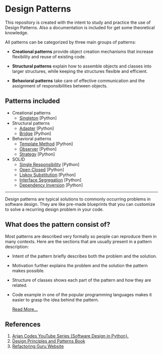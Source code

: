 Design Patterns
================

This repository is created with the intent to study and practice the use of Design Patterns. Also a 
documentation is included for get some theoretical knowledge.

All patterns can be categorized by three main groups of patterns:

+ **Creational patterns** provide object creation mechanisms that increase flexibility and reuse of existing code.

+ **Structural patterns** explain how to assemble objects and classes into larger structures, while keeping the
    structures flexible and efficient.

+ **Behavioral patterns** take care of effective communication and the assignment of responsibilities between objects.

Patterns included
------------------
+ Creational patterns
  + [Singleton](https://github.com/Sergio2409/design_patterns/blob/master/creational/singleton/doc.md) [Python]
+ Structural patterns
  + [Adapter](https://github.com/Sergio2409/design_patterns/blob/master/structural/adapter/doc.md) [Python]
  + [Bridge](https://github.com/Sergio2409/design_patterns/blob/master/structural/bridge/doc.md) [Python]
+ Behavioral patterns
  + [Template Method](https://github.com/Sergio2409/design_patterns/blob/master/behavioral/template_method/doc.md) [Python]
  + [Observer](https://github.com/Sergio2409/design_patterns/blob/master/behavioral/observer/doc.md) [Python]
  + [Strategy](https://github.com/Sergio2409/design_patterns/blob/master/behavioral/strategy/doc.md) [Python]
+ SOLID
  + [Single Responsibility](https://github.com/Sergio2409/design_patterns/blob/master/solid/1_single_responsibility/doc.md) [Python]
  + [Open Closed](https://github.com/Sergio2409/design_patterns/blob/master/solid/2_open_closed/doc.md) [Python]
  + [Liskov Substitution](https://github.com/Sergio2409/design_patterns/blob/master/solid/3_liskov_substitution/doc.md) [Python]
  + [Interface Segregation](https://github.com/Sergio2409/design_patterns/blob/master/solid/4_interface_segregation/doc.md) [Python]
  + [Dependency Inversion](https://github.com/Sergio2409/design_patterns/blob/master/solid/5_dependency_inversion/doc.md) [Python]


-------------------------------------------------------------------------
Design patterns are typical solutions to commonly occurring problems in
software design. They are like pre-made blueprints that you can customize
to solve a recurring design problem in your code.

What does the pattern consist of?
--------------------------------

Most patterns are described very formally so people can reproduce them in many contexts. Here are the sections that are
usually present in a pattern description:

+ Intent of the pattern briefly describes both the problem and the solution.
+ Motivation further explains the problem and the solution the pattern makes possible.
+ Structure of classes shows each part of the pattern and how they are related.
+ Code example in one of the popular programming languages makes it easier to grasp the idea behind the pattern.

    [Read More...](https://refactoring.guru/design-patterns/what-is-pattern)


References
----------
1. [Arjan Codes YouTube Series {Software Design in Python}.](https://refactoring.guru/design-patterns/what-is-pattern) 
2. [Design Principles and Patterns Book](http://staff.cs.utu.fi/~jounsmed/doos_06/material/DesignPrinciplesAndPatterns.pdf)
3. [Refactoring Guru Website](https://refactoring.guru/)